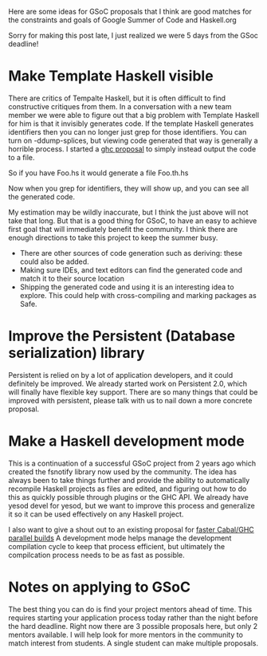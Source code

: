Here are some ideas for GSoC proposals that I think are good matches for the constraints and goals of Google Summer of Code and Haskell.org

Sorry for making this post late, I just realized we were 5 days from the GSoc deadline!


# Make Template Haskell visible

There are critics of Tempalte Haskell, but it is often difficult to find constructive critiques from them.
In a conversation with a new team member we were able to figure out that a big problem with 
Template Haskell for him is that it invisibly generates code.
If the template Haskell generates identifiers then you can no longer just grep for those identifiers.
You can turn on -ddump-splices, but viewing code generated that way is generally a horrible process.
I started a [ghc proposal](https://ghc.haskell.org/trac/ghc/ticket/8624#comment:11) to simply instead output the code to a file.

So if you have Foo.hs it would generate a file Foo.th.hs

Now when you grep for identifiers, they will show up, and you can see all the generated code.

My estimation may be wildly inaccurate, but I think the just above will not take that long.
But that is a good thing for GSoC, to have an easy to achieve first goal that will immediately benefit the community.
I think there are enough directions to take this project to keep the summer busy.

  * There are other sources of code generation such as deriving: these could also be added.
  * Making sure IDEs, and text editors can find the generated code and match it to their source location
  * Shipping the generated code and using it is an interesting idea to explore. This could help with cross-compiling and marking packages as Safe.


# Improve the Persistent (Database serialization) library

Persistent is relied on by a lot of application developers, and it could definitely be improved.
We already started work on Persistent 2.0, which will finally have flexible key support.
There are so many things that could be improved with persistent, please talk with us to nail down a more concrete proposal.


# Make a Haskell development mode

This is a continuation of a successful GSoC project from 2 years ago which created the fsnotify library now used by the community.
The idea has always been to take things further and provide the ability to automatically recompile Haskell projects as files are edited,
and figuring out how to do this as quickly possible through plugins or the GHC API.
We already have yesod devel for yesod, but we want to improve this process and generalize it so it can be used effectively on any Haskell project.

I also want to give a shout out to an existing proposal for [faster Cabal/GHC parallel builds](http://blog.johantibell.com/)
A development mode helps manage the development compilation cycle to keep that process efficient, but ultimately the compilcation process needs to be as fast as possible.


# Notes on applying to GSoC

The best thing you can do is find your project mentors ahead of time.
This requires starting your application process today rather than the night before the hard deadline.
Right now there are 3 possible proposals here, but only 2 mentors available.
I will help look for more mentors in the community to match interest from students.
A single student can make multiple proposals.
